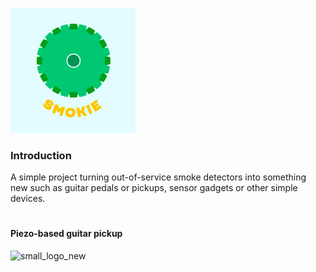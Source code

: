 ![small_logo_new](https://raw.githubusercontent.com/xganglerix/SDP/main/gold-200x200.png)
### Introduction 
A simple project turning out-of-service smoke detectors into something new such as guitar pedals or pickups, sensor gadgets or other simple devices.

#

#### Piezo-based guitar pickup

![small_logo_new](https://img.shields.io/badge/Þorri%20L%C3%ADndal-Hacker-red)
